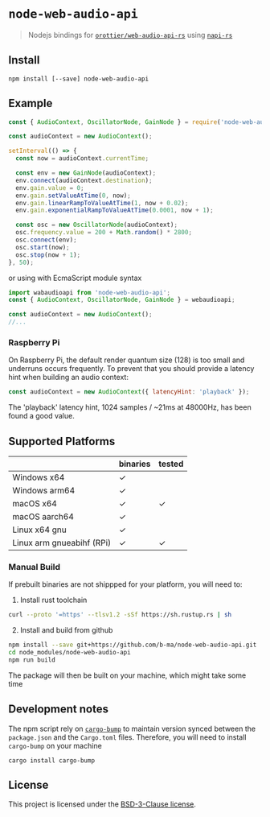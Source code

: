 # `node-web-audio-api`

> Nodejs bindings for [`orottier/web-audio-api-rs`](https://github.com/orottier/web-audio-api-rs/) using [`napi-rs`](https://github.com/napi-rs/napi-rs/)

## Install

```
npm install [--save] node-web-audio-api
```

## Example

```js
const { AudioContext, OscillatorNode, GainNode } = require('node-web-audio-api');

const audioContext = new AudioContext();

setInterval(() => {
  const now = audioContext.currentTime;

  const env = new GainNode(audioContext);
  env.connect(audioContext.destination);
  env.gain.value = 0;
  env.gain.setValueAtTime(0, now);
  env.gain.linearRampToValueAtTime(1, now + 0.02);
  env.gain.exponentialRampToValueAtTime(0.0001, now + 1);

  const osc = new OscillatorNode(audioContext);
  osc.frequency.value = 200 + Math.random() * 2800;
  osc.connect(env);
  osc.start(now);
  osc.stop(now + 1);
}, 50);
```

or using with EcmaScript module syntax

```js
import wabaudioapi from 'node-web-audio-api';
const { AudioContext, OscillatorNode, GainNode } = webaudioapi;

const audioContext = new AudioContext();
//...
```

### Raspberry Pi

On Raspberry Pi, the default render quantum size (128) is too small and underruns 
occurs frequently. To prevent that you should provide a latency hint when building
an audio context:

```js
const audioContext = new AudioContext({ latencyHint: 'playback' });
```

The 'playback' latency hint, 1024 samples / ~21ms at 48000Hz, has been found 
a good value.

## Supported Platforms

|                            | binaries | tested |
| ---------------------------| ------   | ------ |
| Windows x64                | ✓        |        |
| Windows arm64              | ✓        |        |
| macOS x64                  | ✓        | ✓      |
| macOS aarch64              | ✓        |        |
| Linux x64 gnu              | ✓        |        |
| Linux arm gnueabihf (RPi)  | ✓        | ✓      |


### Manual Build

If prebuilt binaries are not shippped for your platform, you will need to:

1. Install rust toolchain

```sh
curl --proto '=https' --tlsv1.2 -sSf https://sh.rustup.rs | sh
```

2. Install and build from github

```sh
npm install --save git+https://github.com/b-ma/node-web-audio-api.git
cd node_modules/node-web-audio-api
npm run build
```

The package will then be built on your machine, which might take some time

## Development notes

The npm script rely on [`cargo-bump`](https://crates.io/crates/cargo-bump) to maintain version synced between
the `package.json` and the `Cargo.toml` files. Therefore, you will need to install 
`cargo-bump` on your machine

```
cargo install cargo-bump
```

## License

This project is licensed under the [BSD-3-Clause license](./LICENSE).
